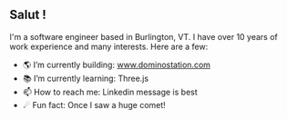 ## Salut !

I'm a software engineer based in Burlington, VT. 
I have over 10 years of work experience and many interests. Here are a few:

- 🌎 I’m currently building: www.dominostation.com
- 📚 I’m currently learning: Three.js
- 📫 How to reach me: Linkedin message is best
- ☄ Fun fact: Once I saw a huge comet!
